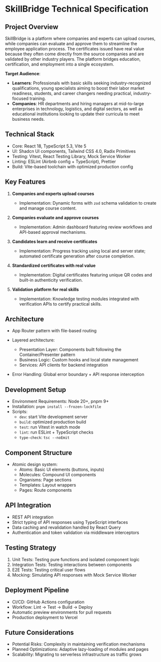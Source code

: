 # SkillBridge Technical Specification

## Project Overview

SkillBridge is a platform where companies and experts can upload courses, while companies can evaluate and approve them to streamline the employee application process. The certificates issued have real value because they often come directly from the source companies and are validated by other industry players. The platform bridges education, certification, and employment into a single ecosystem.

**Target Audience**:

- **Learners**: Professionals with basic skills seeking industry-recognized qualifications, young specialists aiming to boost their labor market readiness, students, and career changers needing practical, industry-focused training.
- **Companies**: HR departments and hiring managers at mid-to-large enterprises in technology, logistics, and digital sectors, as well as educational institutions looking to update their curricula to meet business needs.

## Technical Stack

- Core: React 18, TypeScript 5.3, Vite 5
- UI: Shadcn UI components, Tailwind CSS 4.0, Radix Primitives
- Testing: Vitest, React Testing Library, Mock Service Worker
- Linting: ESLint (Airbnb config + TypeScript), Prettier
- Build: Vite-based toolchain with optimized production config

## Key Features

1. **Companies and experts upload courses**

   - Implementation: Dynamic forms with `zod` schema validation to create and manage course content.

2. **Companies evaluate and approve courses**

   - Implementation: Admin dashboard featuring review workflows and API-based approval mechanisms.

3. **Candidates learn and receive certificates**

   - Implementation: Progress tracking using local and server state; automated certificate generation after course completion.

4. **Standardized certificates with real value**

   - Implementation: Digital certificates featuring unique QR codes and built-in authenticity verification.

5. **Validation platform for real skills**
   - Implementation: Knowledge testing modules integrated with verification APIs to certify practical skills.

## Architecture

- App Router pattern with file-based routing
- Layered architecture:

  - Presentation Layer: Components built following the Container/Presenter pattern
  - Business Logic: Custom hooks and local state management
  - Services: API clients for backend integration

- Error Handling: Global error boundary + API response interception

## Development Setup

- Environment Requirements: Node 20+, pnpm 9+
- Installation: `pnpm install --frozen-lockfile`
- Scripts:
  - `dev`: start Vite development server
  - `build`: optimized production build
  - `test`: run Vitest in watch mode
  - `lint`: run ESLint + TypeScript checks
  - `type-check`: `tsc --noEmit`

## Component Structure

- Atomic design system:
  - Atoms: Basic UI elements (buttons, inputs)
  - Molecules: Compound UI components
  - Organisms: Page sections
  - Templates: Layout wrappers
  - Pages: Route components

## API Integration

- REST API integration
- Strict typing of API responses using TypeScript interfaces
- Data caching and revalidation handled by React Query
- Authentication and token validation via middleware interceptors

## Testing Strategy

1. Unit Tests: Testing pure functions and isolated component logic
2. Integration Tests: Testing interactions between components
3. E2E Tests: Testing critical user flows
4. Mocking: Simulating API responses with Mock Service Worker

## Deployment Pipeline

- CI/CD: GitHub Actions configuration
- Workflow: Lint → Test → Build → Deploy
- Automatic preview environments for pull requests
- Production deployment to Vercel

## Future Considerations

- Potential Risks: Complexity in maintaining verification mechanisms
- Planned Optimizations: Adaptive lazy-loading of modules and pages
- Scalability: Migrating to serverless infrastructure as traffic grows
